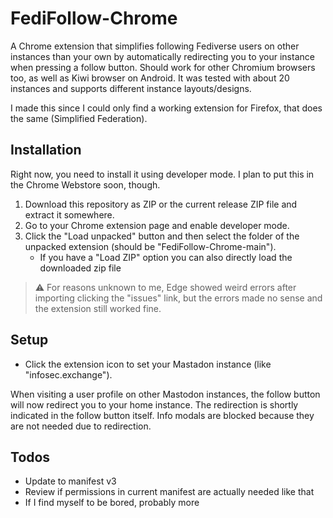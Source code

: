 # FediFollow-Chrome
A Chrome extension that simplifies following Fediverse users on other instances than your own by automatically redirecting you to your instance when pressing a follow button. Should work for other Chromium browsers too, as well as Kiwi browser on Android. It was tested with about 20 instances and supports different instance layouts/designs.

I made this since I could only find a working extension for Firefox, that does the same (Simplified Federation).

## Installation
Right now, you need to install it using developer mode. I plan to put this in the Chrome Webstore soon, though.
1. Download this repository as ZIP or the current release ZIP file and extract it somewhere.
2. Go to your Chrome extension page and enable developer mode.
3. Click the "Load unpacked" button and then select the folder of the unpacked extension (should be "FediFollow-Chrome-main").
    + If you have a "Load ZIP" option you can also directly load the downloaded zip file

> :warning: For reasons unknown to me, Edge showed weird errors after importing clicking the "issues" link, but the errors made no sense and the extension still worked fine.

## Setup
- Click the extension icon to set your Mastadon instance (like "infosec.exchange").

When visiting a user profile on other Mastodon instances, the follow button will now redirect you to your home instance. The redirection is shortly indicated in the follow button itself. Info modals are blocked because they are not needed due to redirection.



## Todos
- Update to manifest v3
- Review if permissions in current manifest are actually needed like that
- If I find myself to be bored, probably more
